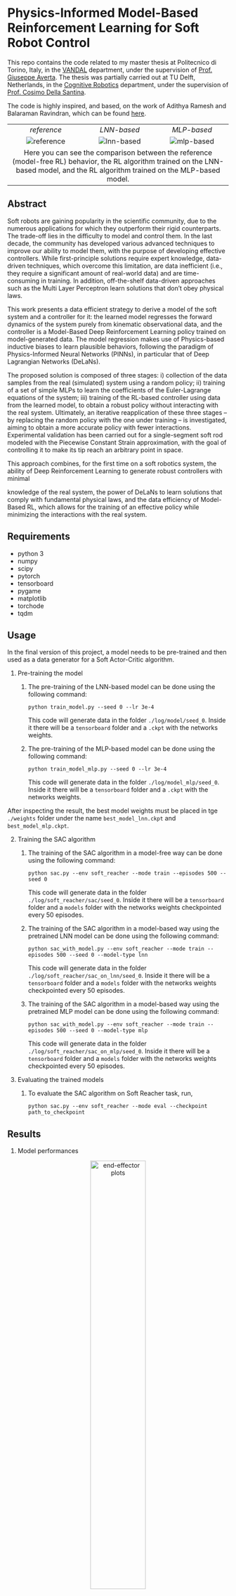 # Physics-Informed Model-Based Reinforcement Learning for Soft Robot Control

This repo contains the code related to my master thesis at Politecnico di Torino, Italy, in the [VANDAL](https://vandal.polito.it) department, 
under the supervision of [Prof. Giuseppe Averta](mailto:giuseppe.averta@polito.it).
The thesis was partially carried out at TU Delft, Netherlands, in the [Cognitive Robotics](https://www.tudelft.nl/en/me/about/departments/cognitive-robotics-cor) department, under the supervision
of [Prof. Cosimo Della Santina](mailto:c.dellasantina@tudelft.nl).

The code is highly inspired, and based, on the work of Adithya Ramesh and Balaraman Ravindran, which can be found [here](https://github.com/adi3e08/Physics_Informed_Model_Based_RL).


<table style="text-align: center">
<tr style="font-style: italic; text-align: center">
<td>reference</td>
<td>LNN-based</td>
<td>MLP-based</td>
</tr>
<tr>
<td><img src="animations/env.gif" alt="reference"/></td>
<td><img src="animations/lnn.gif" alt="lnn-based"/></td>
<td><img src="animations/mlp.gif" alt="mlp-based"/></td>
</tr>
<tr>
<td colspan="3">Here you can see the comparison between the reference (model-free RL) behavior, the RL algorithm trained on the LNN-based model, and the RL algorithm trained on the MLP-based model.
</td>
</tr>
</table>

## Abstract
Soft robots are gaining popularity in the scientific community, due to the numerous applications for which they outperform their rigid counterparts. The trade-off lies in the difficulty to model and control them. In the last decade, the community has developed various advanced techniques to improve our ability to model them, with the purpose of developing effective controllers. While first-principle solutions require expert knowledge, data-driven techniques, which overcome this limitation, are data inefficient (i.e., they require a significant amount of real-world data) and are time-consuming in training. In addition, off-the-shelf data-driven approaches such as the Multi Layer Perceptron learn solutions that don’t obey physical laws.

This work presents a data efficient strategy to derive a model of the soft system and a controller for it: the learned model regresses the forward dynamics of the system purely from kinematic observational data, and the controller is a Model-Based Deep Reinforcement Learning policy trained on model-generated data. The model regression makes use of Physics-based inductive biases to learn plausible behaviors, following the paradigm of Physics-Informed Neural Networks (PINNs), in particular that of Deep Lagrangian Networks (DeLaNs).

The proposed solution is composed of three stages: i) collection of the data samples from the real (simulated) system using a random policy; ii) training of a set of simple MLPs to learn the coefficients of the Euler-Lagrange equations of the system; iii) training of the RL-based controller using data from the learned model, to obtain a robust policy without interacting with the real system. Ultimately, an iterative reapplication of these three stages – by replacing the random policy with the one under training – is investigated, aiming to obtain a more accurate policy with fewer interactions. Experimental validation has been carried out for a single-segment soft rod modeled with the Piecewise Constant Strain approximation, with the goal of controlling it to make its tip reach an arbitrary point in space.

This approach combines, for the first time on a soft robotics system, the ability of Deep Reinforcement Learning to generate robust controllers with minimal

knowledge of the real system, the power of DeLaNs to learn solutions that comply with fundamental physical laws, and the data efficiency of Model-Based RL, which allows for the training of an effective policy while minimizing the interactions with the real system.

## Requirements
- python 3
- numpy
- scipy
- pytorch
- tensorboard
- pygame
- matplotlib
- torchode
- tqdm


## Usage
In the final version of this project, a model needs to be pre-trained and then used as a data generator for a Soft Actor-Critic 
algorithm. 

1. Pre-training the model

   1. The pre-training of the LNN-based model can be done using the following command:
        
       `python train_model.py --seed 0 --lr 3e-4`
    
       This code will generate data in the folder `./log/model/seed_0`. Inside it there will be a `tensorboard` folder and a `.ckpt` with the networks weights.

   2. The pre-training of the MLP-based model can be done using the following command:

      `python train_model_mlp.py --seed 0 --lr 3e-4`
    
      This code will generate data in the folder `./log/model_mlp/seed_0`. Inside it there will be a `tensorboard` folder and a `.ckpt` with the networks weights.

After inspecting the result, the best model weights must be placed in tge `./weights` folder under the name `best_model_lnn.ckpt` and `best_model_mlp.ckpt`.

2. Training the SAC algorithm

   1. The training of the SAC algorithm in a model-free way can be done using the following command:

      `python sac.py --env soft_reacher --mode train --episodes 500 --seed 0`
        
      This code will generate data in the folder `./log/soft_reacher/sac/seed_0`. Inside it there will be a `tensorboard` folder and a `models` folder with the networks weights checkpointed every 50 episodes. 

   2. The training of the SAC algorithm in a model-based way using the pretrained LNN model can be done using the following command:
    
      `python sac_with_model.py --env soft_reacher --mode train --episodes 500 --seed 0 --model-type lnn`

      This code will generate data in the folder `./log/soft_reacher/sac_on_lnn/seed_0`. Inside it there will be a `tensorboard` folder and a `models` folder with the networks weights checkpointed every 50 episodes.

   3. The training of the SAC algorithm in a model-based way using the pretrained MLP model can be done using the following command:

      `python sac_with_model.py --env soft_reacher --mode train --episodes 500 --seed 0 --model-type mlp`

      This code will generate data in the folder `./log/soft_reacher/sac_on_mlp/seed_0`. Inside it there will be a `tensorboard` folder and a `models` folder with the networks weights checkpointed every 50 episodes.
    
3. Evaluating the trained models

    1. To evaluate the SAC algorithm on Soft Reacher task, run,
   
       `python sac.py --env soft_reacher --mode eval --checkpoint path_to_checkpoint`
  

## Results

1. Model performances
<p align="center">
<img src="plots/ee.png" alt="end-effector plots" width="50%">
<img src="plots/ee_error.png" alt="end-effector error plots" width="50%">
</p>

These plots show the results of the model training step over a fixed evaluation trajectory. The first one shows the Cartesian coordinates of the real (simulated) robot, of the LNN-based model, and of the MLP-based one.
The second one shows instead the absolute errors.</br>
While the maximum errors of both the trained methods are comparable, the LNN-based one tracks the reference behavior more closely over the trajectory.

2. Controller performances

<p align="center">
<img src="plots/sac_val_all_returns.png" alt="rl plots" width="50%">
</p>

This plot shows the performance of the SAC algorithm trained in a model-free way (_ref._), with a MLP-based model and with 
a LNN-based one. The LNN-based model reaches performance comparable to the model-free one, using way less real-world interactions.
On the other hand, the MLP-based one fails to learn a good policy, due to the lack of physical constraints in the model.

## Bibliography

This is a short list of the few most relevant papers that have been used in this work:

- [Deep Lagrangian Networks: Using Physics as Model Prior for Deep Learning](https://arxiv.org/abs/1907.04490)
- [Soft Actor-Critic: Off-Policy Maximum Entropy Deep Reinforcement Learning with a Stochastic Actor](https://arxiv.org/abs/1801.01290)
- [Physics-Informed Model-Based Reinforcement Learning](https://arxiv.org/abs/2212.02179)
- [Physics-Informed Neural Networks to Model and Control Robots: A Theoretical and Experimental Investigation](https://arxiv.org/abs/2305.05375)

## Citation
If you find this work helpful, please consider starring this repo and citing it as follows:
```bibtex
@mastersthesis{sepe2024pimbrl,
  title={Physics-Informed Model-Based Reinforcement Learning for Soft Robot Control},
  author={Sepe, Riccardo},
  school={Politecnico di Torino},
  year={2024}
}
```


